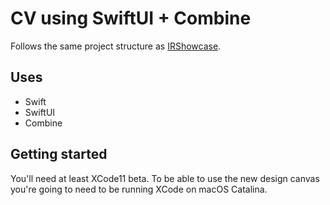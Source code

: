 # CV using SwiftUI + Combine

Follows the same project structure as [IRShowcase](https://github.com/iruleonu/IRShowcase). 

## Uses

* Swift
* SwiftUI
* Combine

## Getting started

You'll need at least XCode11 beta.  To be able to use the new design canvas you're going to need to be running XCode on macOS Catalina.
